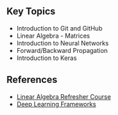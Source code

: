 ## Key Topics

- Introduction to Git and GitHub
- Linear Algebra - Matrices
- Introduction to Neural Networks
- Forward/Backward Propagation
- Introduction to Keras


## References

- [Linear Algebra Refresher Course](https://www.youtube.com/watch?v=0-GaihnICmo&index=17&list=PLAwxTw4SYaPlH16rY8KgDwciMZPxCnCX_)
- [Deep Learning Frameworks](https://www.youtube.com/watch?v=SJldOOs4vB8&feature=youtu.be)
